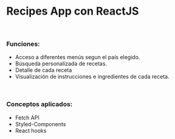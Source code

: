 <h1>Recipes App con ReactJS</h1>
<br>
<h3>Funciones:</h3>
<ul>
  <li>Acceso a diferentes menús segun el país elegido.</li>
  <li>Búsqueda personalizada de recetas.</li>
  <li>Detalle de cada receta</li>
  <li>Visualización de instrucciones e ingredientes de cada receta.</li>
</ul>
<br>
<h3>Conceptos aplicados:</h3>
<ul>
  <li>Fetch API</li>
  <li>Styled-Components</li>
  <li>React hooks</li>
</ul>


